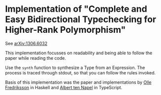 # Implementation of "Complete and Easy Bidirectional Typechecking for Higher-Rank Polymorphism"
See [arXiv:1306.6032](https://arxiv.org/abs/1306.6032)

This implementation focusses on readability and being able to follow the paper while reading the code.

Use the `synth` function to synthesize a Type from an Expression.
The process is traced through stdout, so that you can follow the rules invoked.

Basis of this implementation was the paper and implementations by [Olle Fredriksson](https://github.com/ollef/Bidirectional) in Haskell and [Albert ten Napel](https://github.com/atennapel/bidirectional.js) in TypeScript.
